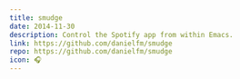 ```yaml
---
title: smudge
date: 2014-11-30
description: Control the Spotify app from within Emacs.
link: https://github.com/danielfm/smudge
repo: https://github.com/danielfm/smudge
icon: 🎧
---
```

